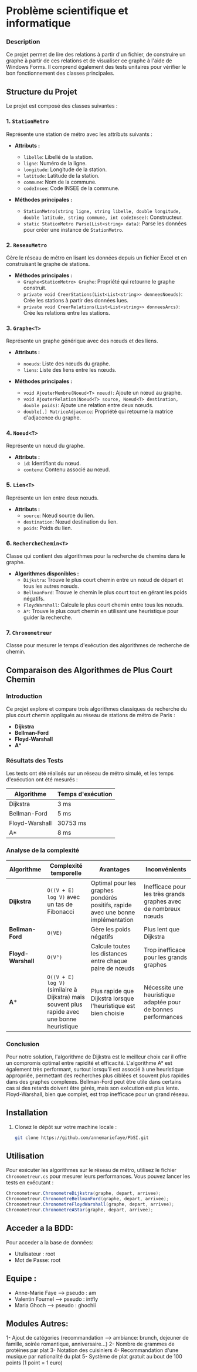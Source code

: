 # Problème scientifique et informatique

### Description

Ce projet permet de lire des relations à partir d'un fichier, de construire un graphe à partir de ces relations et de visualiser ce graphe à l'aide de Windows Forms. Il comprend également des tests unitaires pour vérifier le bon fonctionnement des classes principales.

## Structure du Projet

Le projet est composé des classes suivantes :

### 1. `StationMetro`

Représente une station de métro avec les attributs suivants :
- **Attributs :**
  - `libelle`: Libellé de la station.
  - `ligne`: Numéro de la ligne.
  - `longitude`: Longitude de la station.
  - `latitude`: Latitude de la station.
  - `commune`: Nom de la commune.
  - `codeInsee`: Code INSEE de la commune.
  
- **Méthodes principales :**
  - `StationMetro(string ligne, string libelle, double longitude, double latitude, string commune, int codeInsee)`: Constructeur.
  - `static StationMetro Parse(List<string> data)`: Parse les données pour créer une instance de `StationMetro`.

### 2. `ReseauMetro`

Gère le réseau de métro en lisant les données depuis un fichier Excel et en construisant le graphe de stations.
- **Méthodes principales :**
  - `Graphe<StationMetro> Graphe`: Propriété qui retourne le graphe construit.
  - `private void CreerStations(List<List<string>> donneesNoeuds)`: Crée les stations à partir des données lues.
  - `private void CreerRelations(List<List<string>> donneesArcs)`: Crée les relations entre les stations.

### 3. `Graphe<T>`

Représente un graphe générique avec des nœuds et des liens.
- **Attributs :**
  - `noeuds`: Liste des nœuds du graphe.
  - `liens`: Liste des liens entre les nœuds.
  
- **Méthodes principales :**
  - `void AjouterMembre(Noeud<T> noeud)`: Ajoute un nœud au graphe.
  - `void AjouterRelation(Noeud<T> source, Noeud<T> destination, double poids)`: Ajoute une relation entre deux nœuds.
  - `double[,] MatriceAdjacence`: Propriété qui retourne la matrice d'adjacence du graphe.

### 4. `Noeud<T>`

Représente un nœud du graphe.
- **Attributs :**
  - `id`: Identifiant du nœud.
  - `contenu`: Contenu associé au nœud.

### 5. `Lien<T>`

Représente un lien entre deux nœuds.
- **Attributs :**
  - `source`: Nœud source du lien.
  - `destination`: Nœud destination du lien.
  - `poids`: Poids du lien.

### 6. `RechercheChemin<T>`

Classe qui contient des algorithmes pour la recherche de chemins dans le graphe.
- **Algorithmes disponibles :**
  - `Dijkstra`: Trouve le plus court chemin entre un nœud de départ et tous les autres nœuds.
  - `BellmanFord`: Trouve le chemin le plus court tout en gérant les poids négatifs.
  - `FloydWarshall`: Calcule le plus court chemin entre tous les nœuds.
  - `A*`: Trouve le plus court chemin en utilisant une heuristique pour guider la recherche.

### 7. `Chronometreur`

Classe pour mesurer le temps d'exécution des algorithmes de recherche de chemin.

## Comparaison des Algorithmes de Plus Court Chemin

### Introduction

Ce projet explore et compare trois algorithmes classiques de recherche du plus court chemin appliqués au réseau de stations de métro de Paris :
- **Dijkstra**
- **Bellman-Ford**
- **Floyd-Warshall**
- **A***

### Résultats des Tests

Les tests ont été réalisés sur un réseau de métro simulé, et les temps d'exécution ont été mesurés :

| Algorithme       | Temps d'exécution |
|------------------|------------------|
| Dijkstra         | 3 ms             |
| Bellman-Ford     | 5 ms             |
| Floyd-Warshall   | 30753 ms         |
| A*               | 8 ms             |

### Analyse de la complexité

| Algorithme       | Complexité temporelle | Avantages | Inconvénients |
|------------------|----------------------|-----------|---------------|
| **Dijkstra**    | `O((V + E) log V)` avec un tas de Fibonacci | Optimal pour les graphes pondérés positifs, rapide avec une bonne implémentation | Inefficace pour les très grands graphes avec de nombreux nœuds |
| **Bellman-Ford**| `O(VE)` | Gère les poids négatifs | Plus lent que Dijkstra |
| **Floyd-Warshall** | `O(V³)` | Calcule toutes les distances entre chaque paire de nœuds | Trop inefficace pour les grands graphes |
| **A***          | `O((V + E) log V)` (similaire à Dijkstra) mais souvent plus rapide avec une bonne heuristique | Plus rapide que Dijkstra lorsque l'heuristique est bien choisie | Nécessite une heuristique adaptée pour de bonnes performances |


### Conclusion

Pour notre solution, l'algorithme de Dijkstra est le meilleur choix car il offre un compromis optimal entre rapidité et efficacité. L'algorithme A* est également très performant, surtout lorsqu'il est associé à une heuristique appropriée, permettant des recherches plus ciblées et souvent plus rapides dans des graphes complexes. Bellman-Ford peut être utile dans certains cas si des retards doivent être gérés, mais son exécution est plus lente. Floyd-Warshall, bien que complet, est trop inefficace pour un grand réseau.

## Installation

1. Clonez le dépôt sur votre machine locale :
   ```bash
   git clone https://github.com/annemariefaye/PbSI.git
   ```

## Utilisation

Pour exécuter les algorithmes sur le réseau de métro, utilisez le fichier `Chronometreur.cs` pour mesurer leurs performances. Vous pouvez lancer les tests en exécutant :
```csharp
Chronometreur.ChronometreDijkstra(graphe, depart, arrivee);
Chronometreur.ChronometreBellmanFord(graphe, depart, arrivee);
Chronometreur.ChronometreFloydWarshall(graphe, depart, arrivee);
Chronometreur.ChronometreAStar(graphe, depart, arrivee);
```
## Acceder a la BDD:

Pour acceder a la base de données:
- Utulisateur : root
- Mot de Passe: root
  
## Equipe :

- Anne-Marie Faye  --> pseudo : am
- Valentin Fournel --> pseudo : intfly
- Maria Ghoch      --> pseudo : ghochii
  
## Modules Autres:

1- Ajout de catégories (recommandation --> ambiance: brunch, dejeuner de famille, soirée romantique, anniversaire...)
2- Nombre de grammes de protéines par plat
3- Notation des cuisiniers
4- Recommandation d'une musique par nationalité du plat
5- Système de plat gratuit au bout de 100 points (1 point = 1 euro)
